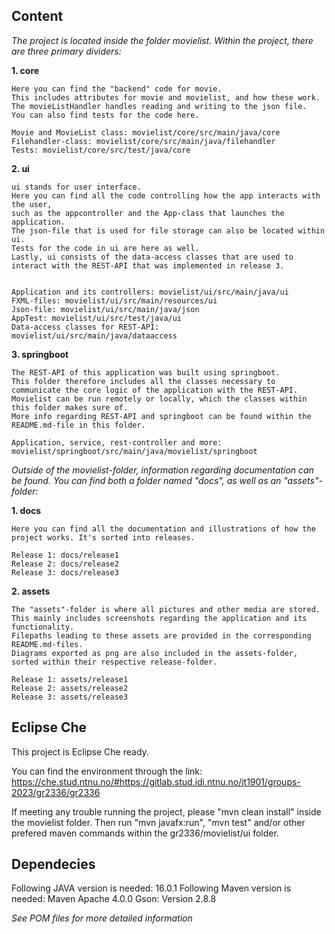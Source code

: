 ## Content

_The project is located inside the folder movielist. Within the project, there are three primary dividers:_

**1. core**

    Here you can find the "backend" code for movie. 
    This includes attributes for movie and movielist, and how these work. 
    The movieListHandler handles reading and writing to the json file. 
    You can also find tests for the code here.

    Movie and MovieList class: movielist/core/src/main/java/core
    Filehandler-class: movielist/core/src/main/java/filehandler
    Tests: movielist/core/src/test/java/core

**2. ui**

    ui stands for user interface. 
    Here you can find all the code controlling how the app interacts with the user, 
    such as the appcontroller and the App-class that launches the application. 
    The json-file that is used for file storage can also be located within ui. 
    Tests for the code in ui are here as well. 
    Lastly, ui consists of the data-access classes that are used to interact with the REST-API that was implemented in release 3.


    Application and its controllers: movielist/ui/src/main/java/ui
    FXML-files: movielist/ui/src/main/resources/ui
    Json-file: movielist/ui/src/main/java/json
    AppTest: movielist/ui/src/test/java/ui
    Data-access classes for REST-API:  movielist/ui/src/main/java/dataaccess

**3. springboot**

    The REST-API of this application was built using springboot. 
    This folder therefore includes all the classes necessary to communicate the core logic of the application with the REST-API.
    Movielist can be run remotely or locally, which the classes within this folder makes sure of. 
    More info regarding REST-API and springboot can be found within the README.md-file in this folder.

    Application, service, rest-controller and more: movielist/springboot/src/main/java/movielist/springboot

_Outside of the movielist-folder, information regarding documentation can be found. You can find both a folder named "docs", as well as an "assets"-folder:_

**1. docs**

    Here you can find all the documentation and illustrations of how the project works. It's sorted into releases.

    Release 1: docs/release1
    Release 2: docs/release2
    Release 3: docs/release3

**2. assets**

    The "assets"-folder is where all pictures and other media are stored. 
    This mainly includes screenshots regarding the application and its functionality. 
    Filepaths leading to these assets are provided in the corresponding README.md-files. 
    Diagrams exported as png are also included in the assets-folder, sorted within their respective release-folder.

    Release 1: assets/release1
    Release 2: assets/release2
    Release 3: assets/release3

## Eclipse Che
This project is Eclipse Che ready. 

You can find the environment through the link: 
https://che.stud.ntnu.no/#https://gitlab.stud.idi.ntnu.no/it1901/groups-2023/gr2336/gr2336

If meeting any trouble running the project, please "mvn clean install" inside the movielist folder. 
Then run "mvn javafx:run", "mvn test" and/or other prefered maven commands within the gr2336/movielist/ui folder.

## Dependecies
Following JAVA version is needed: 16.0.1
Following Maven version is needed: Maven Apache 4.0.0
Gson: Version 2.8.8

*See POM files for more detailed information*